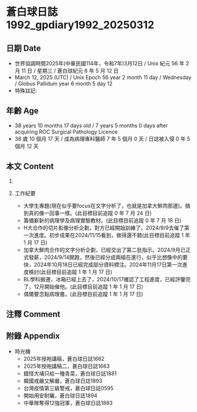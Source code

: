 [_metadata_:encoding]: - "utf-8"
[_metadata_:language]: - "zh-Hant-TW"
[_metadata_:fileformat]: - "markdown"
[_metadata_:MIME_type]: - "text/plain"
[_metadata_:markdown_version]: - "commonmark version 0.30"
[_metadata_:markdown_spec]: - "https://spec.commonmark.org/0.30/"

# 蒼白球日誌1992_gpdiary1992_20250312 #

## 日期 Date ##

* 世界協調時間2025年(中華民國114年，令和7年)3月12日 / Unix 紀元 56 年 2 月 11 日 / 星期三 / 蒼白球紀元 6 年 5 月 12 日
* March 12, 2025 (UTC) / Unix Epoch 56 year 2 month 11 day / Wednesday / Globus Pallidum year 6 month 5 day 12
* 特殊註記:

## 年齡 Age ##

* 38 years 10 months 17 days old / 7 years 5 months 0 days after acquiring ROC Surgical Pathology Licence
* 38 歲 10 個月 17 天 / 成為病理專科醫師 7 年 5 個月 0 天 / 日誌被入侵 0 年 5 個月 12 天

## 本文 Content ##

1. 

2. 工作紀要

    - 大學生專題(現在似乎要focus在文字分析了，也就是加拿大鮮肉那邊)。搞到真的像一回事一樣。(此目標目前追蹤 0 年 7 月 24 日)
    - 籌備嶄新的病理學及病理實驗教材。(此目標目前追蹤 0 年 7 月 18 日)
    - H大合作的切片影像分析企劃，對方已經開始訓練了，2024/9/9去催了第一次進度。初步成果在2024/11/15看到，做得還不錯(此目標目前追蹤 1 年 1 月 17 日)
    - 加拿大鮮肉合作的文字分析企劃，已經交出了第二批指示。2024/9月已正式發薪，2024/9/14開跑，然後已經分成兩組在進行，似乎比想像中的要快，2024年10月18日已經完成部分資料標注。2024年11月17日第一次進度檢討(此目標目前追蹤 1 年 1 月 17 日)
    - BL學科搬遷，冰箱已經上去了，2024/10/17確認了工程進度，已經評鑒完了，12月開始催他。(此目標目前追蹤 1 年 1 月 17 日)
    - 偶爾要念點病理書。(此目標目前追蹤 1 年 1 月 17 日)

## 注釋 Comment ##


## 附錄 Appendix ##

* 時光機
    - 2025年授袍講稿，蒼白球日誌1662
    - 2025年授袍講稿二，蒼白球日誌1663
    - 錯怪大埔只給一種青菜，蒼白球日誌1881
    - 韓國戒嚴又解嚴，蒼白球日誌1893
    - 台灣疫情第三級警戒，蒼白球日誌0595
    - 開始用安耐曬，蒼白球日誌1894
    - 中華隊奪得12強冠軍，蒼白球日誌1883
